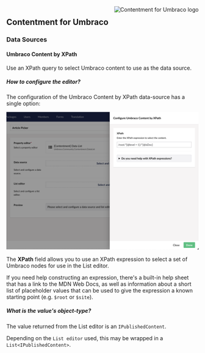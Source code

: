 <img src="../assets/img/logo.png" alt="Contentment for Umbraco logo" title="A state of Umbraco happiness." height="130" align="right">

## Contentment for Umbraco

### Data Sources

#### Umbraco Content by XPath

Use an XPath query to select Umbraco content to use as the data source.


##### How to configure the editor?

The configuration of the Umbraco Content by XPath data-source has a single option:

![Configuration Editor for Umbraco Content by XPath](data-source--umbraco-content-xpath--configuration-editor.png)

The **XPath** field allows you to use an XPath expression to select a set of Umbraco nodes for use in the List editor.

If you need help constructing an expression, there's a built-in help sheet that has a link to the MDN Web Docs, as well as information about a short list of placeholder values that can be used to give the expression a known starting point (e.g. `$root` or `$site`).


##### What is the value's object-type?

The value returned from the List editor is an `IPublishedContent`.

Depending on the `List editor` used, this may be wrapped in a `List<IPublishedContent>`.

